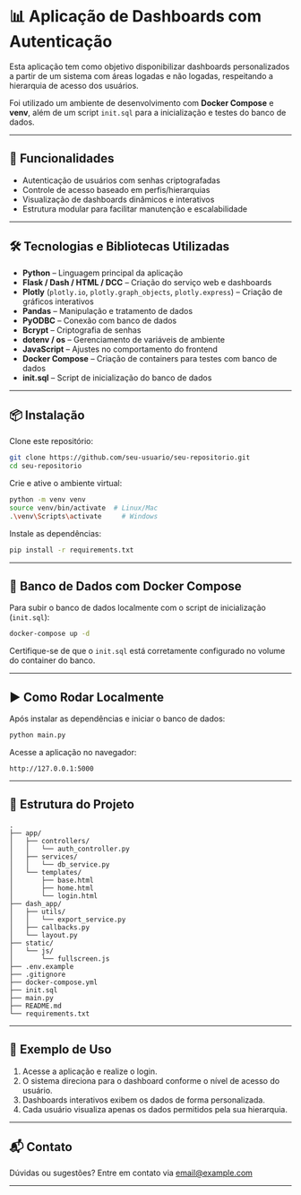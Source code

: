 # 📊 Aplicação de Dashboards com Autenticação

Esta aplicação tem como objetivo disponibilizar dashboards personalizados a partir de um sistema com áreas logadas e não logadas, respeitando a hierarquia de acesso dos usuários.

Foi utilizado um ambiente de desenvolvimento com **Docker Compose** e **venv**, além de um script `init.sql` para a inicialização e testes do banco de dados.

---

## 🚀 Funcionalidades

- Autenticação de usuários com senhas criptografadas
- Controle de acesso baseado em perfis/hierarquias
- Visualização de dashboards dinâmicos e interativos
- Estrutura modular para facilitar manutenção e escalabilidade

---

## 🛠️ Tecnologias e Bibliotecas Utilizadas

- **Python** – Linguagem principal da aplicação
- **Flask / Dash / HTML / DCC** – Criação do serviço web e dashboards
- **Plotly** (`plotly.io`, `plotly.graph_objects`, `plotly.express`) – Criação de gráficos interativos
- **Pandas** – Manipulação e tratamento de dados
- **PyODBC** – Conexão com banco de dados
- **Bcrypt** – Criptografia de senhas
- **dotenv / os** – Gerenciamento de variáveis de ambiente
- **JavaScript** – Ajustes no comportamento do frontend
- **Docker Compose** – Criação de containers para testes com banco de dados
- **init.sql** – Script de inicialização do banco de dados

---

## 📦 Instalação

Clone este repositório:

```bash
git clone https://github.com/seu-usuario/seu-repositorio.git
cd seu-repositorio
```

Crie e ative o ambiente virtual:

```bash
python -m venv venv
source venv/bin/activate  # Linux/Mac
.\venv\Scripts\activate     # Windows
```

Instale as dependências:

```bash
pip install -r requirements.txt
```

---

## 🐳 Banco de Dados com Docker Compose

Para subir o banco de dados localmente com o script de inicialização (`init.sql`):

```bash
docker-compose up -d
```

Certifique-se de que o `init.sql` está corretamente configurado no volume do container do banco.

---

## ▶️ Como Rodar Localmente

Após instalar as dependências e iniciar o banco de dados:

```bash
python main.py
```

Acesse a aplicação no navegador:

```
http://127.0.0.1:5000
```

---

## 📁 Estrutura do Projeto

```
.
├── app/
│   ├── controllers/
│   │   └── auth_controller.py
│   ├── services/
│   │   └── db_service.py
│   └── templates/
│       ├── base.html
│       ├── home.html
│       └── login.html
├── dash_app/
│   ├── utils/
│   │   └── export_service.py
│   ├── callbacks.py
│   └── layout.py
├── static/
│   └── js/
│       └── fullscreen.js
├── .env.example
├── .gitignore
├── docker-compose.yml
├── init.sql
├── main.py
├── README.md
└── requirements.txt
```
---

## 🧪 Exemplo de Uso

1. Acesse a aplicação e realize o login.
2. O sistema direciona para o dashboard conforme o nível de acesso do usuário.
3. Dashboards interativos exibem os dados de forma personalizada.
4. Cada usuário visualiza apenas os dados permitidos pela sua hierarquia.

---

## 📬 Contato

Dúvidas ou sugestões? Entre em contato via [email@example.com](mailto:email@example.com)

---
